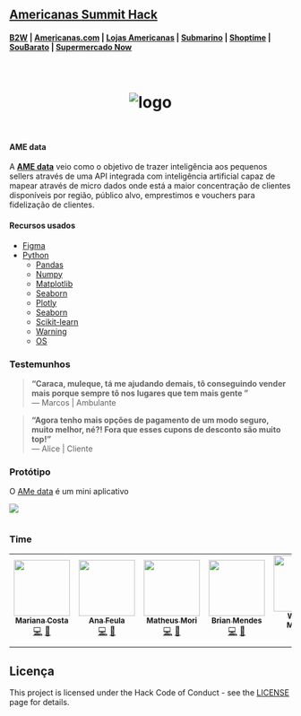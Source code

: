 


## [Americanas Summit Hack](http://www.summithack.com.br/) 
####  [B2W](https://www.b2wmarketplace.com.br/v3/) | [Americanas.com](https://www.americanas.com.br/) | [Lojas Americanas](https://www.facebook.com/lojasamericanas/) |  [Submarino](https://www.submarino.com.br/) | [Shoptime](https://www.shoptime.com.br/) | [SouBarato](https://www.soubarato.com.br/) | [Supermercado Now](https://supermercadonow.com/)




<h1 align="center">
<br />
  <img src="https://i.imgur.com/1nf2h8U.png" alt="logo" border="0">
<br />
<br />

</h1>

#### AME data 


   A [**AME data**](https://www.figma.com/proto/3mR0ldE1n67tsEDts17Qt6/Ame-Data?node-id=439%3A23&scaling=scale-down) veio como o objetivo de trazer inteligência aos pequenos sellers através de uma API integrada com inteligência artificial capaz de mapear através de micro dados onde está a maior concentração de clientes disponíveis por região, público alvo, emprestimos e vouchers para fidelização de clientes.
 

#### Recursos usados
- [Figma](https://www.figma.com/)
- [Python](https://www.python.org/)
    - [Pandas](https://pandas.pydata.org/)
    - [Numpy](https://numpy.org/)
    - [Matplotlib](https://matplotlib.org/)
    - [Seaborn](https://seaborn.pydata.org/)
    - [Plotly](https://plotly.com/)
    - [Seaborn](https://seaborn.pydata.org/)
    - [Scikit-learn](https://scikit-learn.org/stable/index.html)
    - [Warning](https://docs.python.org/3/library/warnings.html)
    - [OS](https://docs.python.org/3/library/os.html)

### Testemunhos

> **“Caraca, muleque, tá me ajudando demais, tô conseguindo vender mais porque sempre tô nos lugares que tem mais gente ”**<br>
> — Marcos | Ambulante

> **“Agora tenho mais opções de pagamento de um modo seguro, muito melhor, né?! Fora que esses cupons de desconto são muito top!”**<br>
> — Alice | Cliente


### Protótipo

O [AMe data](https://www.figma.com/proto/3mR0ldE1n67tsEDts17Qt6/Ame-Data?node-id=439%3A23&scaling=scale-down) é um mini aplicativo


![](https://i.imgur.com/h0Dn5g8.png)

![]()

### Time

<table>
  <tr>
    <td align="center"><a href="https://mrncstt.github.io/posts/"><img src="https://i.imgur.com/UMWYzzG.jpg" width="100px;" alt=""/><br /><sub><b>Mariana Costa</b></sub></a><br /><a href="marianacosta.data@gmail.com" title="Site">💻</a> <a href="https://mrncstt.github.io/" title="Email">📧</a> </td>
    <td align="center"><a href="https://www.linkedin.com/in/ana-daniele-feula-842219140/"><img src="https://i.imgur.com/Ecu6m0w.jpg" width="100px;" alt=""/><br /><sub><b> Ana Feula</b></sub></a><br /><a href="ananidesigner@gmail.com" title="Site">💻</a> <a href="https://www.linkedin.com/in/ana-daniele-feula-842219140/" title="Email">📧</a> </td>
    <td align="center"><a href="https://www.linkedin.com/in/matheus-k-mori-bb2b49a8/"><img src="https://i.imgur.com/deKXIaJ.jpg" width="100px;" alt=""/><br /><sub><b> Matheus Mori</b></sub></a><br /><a href="https://github.com/017mori" title="Site">💻</a> <a href="https://github.com/017mori" title="Email">📧</a> </td>
     <td align="center"><a href="https://www.linkedin.com/in/braianmendes/"><img src="https://i.imgur.com/TeL3mWd.jpg" width="100px;" alt=""/><br /><sub><b> Brian Mendes</b></sub></a><br /><a href="https://github.com/BraianMendes" title="Site">💻</a> <a href="https://github.com/BraianMendes" title="Email">📧</a> </td>
      <td align="center"><a href="https://www.linkedin.com/in/wagner-mariano-msc-17a9bb56/"><img src="https://i.imgur.com/Nz1O55U.jpg" width="100px;" alt=""/><br /><sub><b> Wagner Mariano</b></sub></a><br /><a href="https://www.linkedin.com/in/wagner-mariano-msc-17a9bb56/" title="Site">💻</a> <a href="https://www.linkedin.com/in/wagner-mariano-msc-17a9bb56/" title="Email">📧</a> 
</table>


## Licença

This project is licensed under the Hack Code of Conduct - see the [LICENSE](https://hackcodeofconduct.org/) page for details.

